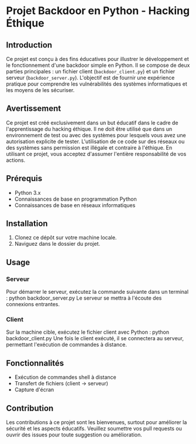 # Projet Backdoor en Python - Hacking Éthique

## Introduction
Ce projet est conçu à des fins éducatives pour illustrer le développement et le fonctionnement d'une backdoor simple en Python. Il se compose de deux parties principales : un fichier client (`backdoor_client.py`) et un fichier serveur (`backdoor_server.py`). L'objectif est de fournir une expérience pratique pour comprendre les vulnérabilités des systèmes informatiques et les moyens de les sécuriser.

## Avertissement
Ce projet est créé exclusivement dans un but éducatif dans le cadre de l'apprentissage du hacking éthique. Il ne doit être utilisé que dans un environnement de test ou avec des systèmes pour lesquels vous avez une autorisation explicite de tester. L'utilisation de ce code sur des réseaux ou des systèmes sans permission est illégale et contraire à l'éthique. En utilisant ce projet, vous acceptez d'assumer l'entière responsabilité de vos actions.

## Prérequis
- Python 3.x
- Connaissances de base en programmation Python
- Connaissances de base en réseaux informatiques

## Installation
1. Clonez ce dépôt sur votre machine locale.
2. Naviguez dans le dossier du projet.

## Usage
### Serveur
Pour démarrer le serveur, exécutez la commande suivante dans un terminal : python backdoor_server.py
Le serveur se mettra à l'écoute des connexions entrantes.

### Client
Sur la machine cible, exécutez le fichier client avec Python : python backdoor_client.py
Une fois le client exécuté, il se connectera au serveur, permettant l'exécution de commandes à distance.

## Fonctionnalités
- Exécution de commandes shell à distance
- Transfert de fichiers (client -> serveur)
- Capture d'écran

## Contribution
Les contributions à ce projet sont les bienvenues, surtout pour améliorer la sécurité et les aspects éducatifs. Veuillez soumettre vos pull requests ou ouvrir des issues pour toute suggestion ou amélioration.
